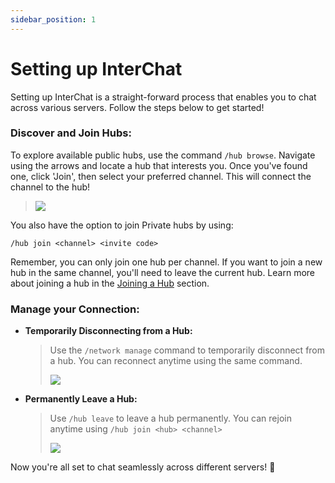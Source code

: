 ```yaml
---
sidebar_position: 1
---
```

# Setting up InterChat
Setting up InterChat is a straight-forward process that enables you to chat across various servers. Follow the steps below to get started!

### Discover and Join Hubs:
To explore available public hubs, use the command `/hub browse`. Navigate using the arrows and locate a hub that interests you. Once you've found one, click 'Join', then select your preferred channel. This will connect the channel to the hub! 

> ![](/img/browse.png)

You also have the option to join Private hubs by using:
```
/hub join <channel> <invite code>
```

Remember, you can only join one hub per channel. If you want to join a new hub in the same channel, you'll need to leave the current hub. Learn more about joining a hub in the [Joining a Hub](./hub/joining.md) section.

### **Manage your Connection:**

- **Temporarily Disconnecting from a Hub:**

  > Use the `/network manage` command to temporarily disconnect from a hub. You can reconnect anytime using the same command. 
  > 
  > ![](/img/network_manage_command.png)


- **Permanently Leave a Hub:**

  > Use `/hub leave` to leave a hub permanently. You can rejoin anytime using `/hub join <hub> <channel>`
  > 
  > ![](/img/hub_leave_command.png)


Now you're all set to chat seamlessly across different servers! 🚀